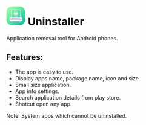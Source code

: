 # <img src="assets/icon_circul_shap.png" width="50" height="50"/> Uninstaller
Application removal tool for Android phones.

## Features:
- The app is easy to use.
- Display apps name, package name, icon and size.
- Small size application.
- App info settings.
- Search application details from play store.
- Shotcut open any app.

Note: System apps which cannot be uninstalled.
